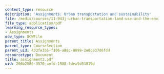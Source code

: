 ```yaml
---
content_type: resource
description: 'Assignments: Urban transportation and sustainability'
file: /media/courses/11-943j-urban-transportation-land-use-and-the-environment-spring-2002/266b25863570aefd19885dea9d93819d_assignment2.pdf
file_type: application/pdf
learning_resource_types:
- Assignments
ocw_type: OCWFile
parent_title: Assignments
parent_type: CourseSection
parent_uid: 433fe3b5-f106-a88c-0899-2e0ce37d6fdd
resourcetype: Document
title: assignment2.pdf
uid: 266b2586-3570-aefd-1988-5dea9d93819d
---
```


